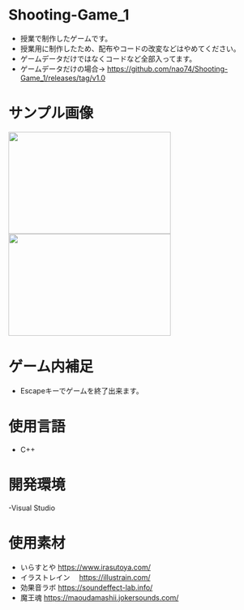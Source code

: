 # Shooting-Game_1
- 授業で制作したゲームです。
- 授業用に制作したため、配布やコードの改変などはやめてください。
- ゲームデータだけではなくコードなど全部入ってます。
- ゲームデータだけの場合→ https://github.com/nao74/Shooting-Game_1/releases/tag/v1.0

# サンプル画像 
<img src="https://user-images.githubusercontent.com/38421007/85937049-dc17a400-b93a-11ea-963a-5a6705e33ff6.png" width="320px" height="201px">  <img src="https://user-images.githubusercontent.com/38421007/85937055-f3569180-b93a-11ea-9199-c97962f37a96.png" width="320px" height="201px">

# ゲーム内補足
- Escapeキーでゲームを終了出来ます。

# 使用言語
- C++

# 開発環境
-Visual Studio

# 使用素材
- いらすとや
  https://www.irasutoya.com/
- イラストレイン
　https://illustrain.com/
- 効果音ラボ
  https://soundeffect-lab.info/
- 魔王魂
  https://maoudamashii.jokersounds.com/

